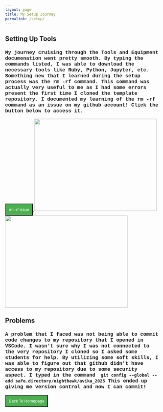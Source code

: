```yaml
---
layout: page
title: My Setup Journey
permalink: /setup/
---
```


## Setting Up Tools
<h3 style="font-family: Courier New"> <strong> My journey cruising through the Tools and Equipment documenation went pretty smooth. By typing the commands listed, I was able to download the necessary tools like Ruby, Python, Jupyter, etc. Something new that I learned during the setup process was the rm -rf command. This command was actually very useful to me as I had some errors present the first time I cloned the template repository. I documented my learning of the rm -rf command as an issue on my github account! Click the button below to access it. </strong> </h3>
<a href="https://github.com/avikaprasad22/avika_2025/issues/1" target="_blank">
<button style="background-color: #4CAF50; color: white; padding: 10px"> rm -rf issue </button> </a>

<span>
<img src="{{site.baseurl}}/images/team pic.png" width="400" height="300">
<img src="{{site.baseurl}}/images/rm -rf instructions.png" width="400" height="300">
</span>

## Problems
<h3 style="font-family: Courier New"> <strong> A problem that I faced was not being able to commit code changes to my repository that I opened in VSCode. I wasn't sure why I was not connected to the very repository I cloned so I asked some students for help. By utilizing some soft skills, I was able to figure out that github didn't have access to my repository due to some security aspect. I typed in the command <code> git config --global --add safe.directory/nighthawk/avika_2025</code> This ended up giving me version control and now I can commit!</strong> </h3>

<a href="http://127.0.0.1:4100/avika_2025/">
<button style="background-color: #4CAF50; color: white; padding: 10px"> Back To Homepage </button> </a>